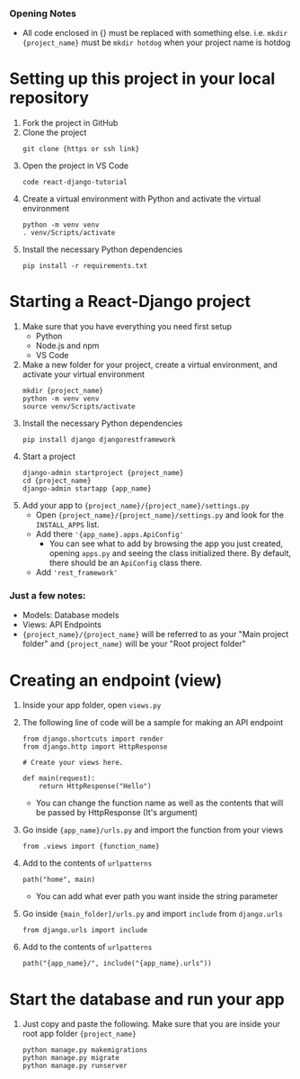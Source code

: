 ### Opening Notes

-   All code enclosed in {} must be replaced with something else. i.e. `mkdir {project_name}` must be `mkdir hotdog` when your project name is hotdog

# Setting up this project in your local repository

1. Fork the project in GitHub
1. Clone the project
    ```
    git clone {https or ssh link}
    ```
1. Open the project in VS Code
    ```
    code react-django-tutorial
    ```
1. Create a virtual environment with Python and activate the virtual environment
    ```
    python -m venv venv
    . venv/Scripts/activate
    ```
1. Install the necessary Python dependencies
    ```
    pip install -r requirements.txt
    ```

# Starting a React-Django project

1. Make sure that you have everything you need first setup
    - Python
    - Node.js and npm
    - VS Code
1. Make a new folder for your project, create a virtual environment, and activate your virtual environment
    ```
    mkdir {project_name}
    python -m venv venv
    source venv/Scripts/activate
    ```
1. Install the necessary Python dependencies
    ```
    pip install django djangorestframework
    ```
1. Start a project
    ```
    django-admin startproject {project_name}
    cd {project_name}
    django-admin startapp {app_name}
    ```
1. Add your app to `{project_name}/{project_name}/settings.py`
    - Open `{project_name}/{project_name}/settings.py` and look for the `INSTALL_APPS` list.
    - Add there `'{app_name}.apps.ApiConfig'`
        - You can see what to add by browsing the app you just created, opening `apps.py` and seeing the class initialized there. By default, there should be an `ApiConfig` class there.
    - Add `'rest_framework'`

### Just a few notes:

-   Models: Database models
-   Views: API Endpoints
-   `{project_name}/{project_name}` will be referred to as your "Main project folder" and `{project_name}` will be your "Root project folder"

# Creating an endpoint (view)

1. Inside your app folder, open `views.py`
1. The following line of code will be a sample for making an API endpoint

    ```
    from django.shortcuts import render
    from django.http import HttpResponse

    # Create your views here.

    def main(request):
        return HttpResponse("Hello")
    ```

    - You can change the function name as well as the contents that will be passed by HttpResponse (It's argument)

1. Go inside `{app_name}/urls.py` and import the function from your views
    ```
    from .views import {function_name}
    ```
1. Add to the contents of `urlpatterns`

    ```
    path("home", main)
    ```

    - You can add what ever path you want inside the string parameter

1. Go inside `{main_folder]/urls.py` and import `include` from `django.urls`
    ```
    from django.urls import include
    ```
1. Add to the contents of `urlpatterns`
    ```
    path("{app_name}/", include("{app_name}.urls"))
    ```

# Start the database and run your app

1. Just copy and paste the following. Make sure that you are inside your root app folder `{project_name}`

    ```
    python manage.py makemigrations
    python manage.py migrate
    python manage.py runserver
    ```
